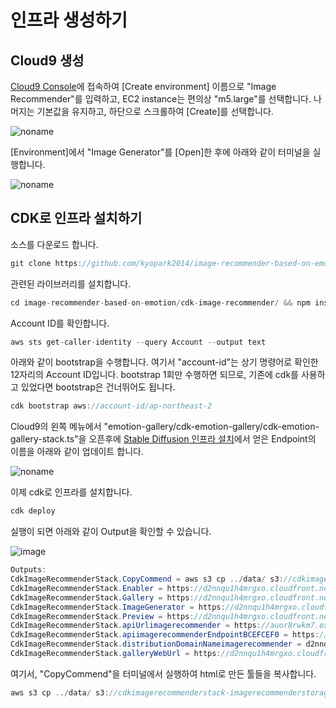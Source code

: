 # 인프라 생성하기

## Cloud9 생성 

[Cloud9 Console](https://ap-northeast-2.console.aws.amazon.com/cloud9control/home?region=ap-northeast-2#/create)에 접속하여 [Create environment] 이름으로 "Image Recommender"를 입력하고, EC2 instance는 편의상 "m5.large"를 선택합니다. 나머지는 기본값을 유지하고, 하단으로 스크롤하여 [Create]를 선택합니다.

![noname](https://user-images.githubusercontent.com/52392004/235278681-5981b545-0cb0-46a8-b2ea-e9c13a2b4ff4.png)

[Environment]에서 "Image Generator"를 [Open]한 후에 아래와 같이 터미널을 실행합니다. 

![noname](https://user-images.githubusercontent.com/52392004/226772282-4964a05a-5b88-4f0a-81bc-2af208c880b1.png)


## CDK로 인프라 설치하기

소스를 다운로드 합니다.

```java
git clone https://github.com/kyopark2014/image-recommender-based-on-emotion
```

관련된 라이브러리를 설치합니다. 

```java
cd image-recommender-based-on-emotion/cdk-image-recommender/ && npm install
```

Account ID를 확인합니다. 

```java
aws sts get-caller-identity --query Account --output text
```

아래와 같이 bootstrap을 수행합니다. 여기서 "account-id"는 상기 명령어로 확인한 12자리의 Account ID입니다. bootstrap 1회만 수행하면 되므로, 기존에 cdk를 사용하고 있었다면 bootstrap은 건너뛰어도 됩니다. 

```java
cdk bootstrap aws://account-id/ap-northeast-2
```

Cloud9의 왼쪽 메뉴에서 "emotion-gallery/cdk-emotion-gallery/cdk-emotion-gallery-stack.ts"을 오픈후에 [Stable Diffusion 인프라 설치](./stable-diffusion-deployment.md)에서 얻은 Endpoint의 이름을 아래와 같이 업데이트 합니다.

![noname](https://user-images.githubusercontent.com/52392004/235279107-3ef4ea2e-6e6d-4994-9b29-6bb6ad200157.png)

이제 cdk로 인프라를 설치합니다. 

```java
cdk deploy
```

실행이 되면 아래와 같이 Output을 확인할 수 있습니다.

![image](https://user-images.githubusercontent.com/52392004/235280195-66f9f76a-cbfb-4f72-812b-229f3cf284b1.png)

```java
Outputs:
CdkImageRecommenderStack.CopyCommend = aws s3 cp ../data/ s3://cdkimagerecommenderstack-imagerecommenderstorageb-1t32yos4phxfc/ --recursive
CdkImageRecommenderStack.Enabler = https://d2nnqu1h4mrgxo.cloudfront.net/enabler.html
CdkImageRecommenderStack.Gallery = https://d2nnqu1h4mrgxo.cloudfront.net/gallery.html
CdkImageRecommenderStack.ImageGenerator = https://d2nnqu1h4mrgxo.cloudfront.net/imgGenerator.html
CdkImageRecommenderStack.Preview = https://d2nnqu1h4mrgxo.cloudfront.net/preview.html
CdkImageRecommenderStack.apiUrlimagerecommender = https://auor8rwkm7.execute-api.ap-northeast-2.amazonaws.com/dev/
CdkImageRecommenderStack.apiimagerecommenderEndpointBCEFCEF0 = https://auor8rwkm7.execute-api.ap-northeast-2.amazonaws.com/dev/
CdkImageRecommenderStack.distributionDomainNameimagerecommender = d2nnqu1h4mrgxo.cloudfront.net
CdkImageRecommenderStack.galleryWebUrl = https://d2nnqu1h4mrgxo.cloudfront.net/gallery.html
```

여기서, "CopyCommend"을 터미널에서 실행하여 html로 만든 툴들을 복사합니다.

```java
aws s3 cp ../data/ s3://cdkimagerecommenderstack-imagerecommenderstorageb-1t32yos4phxfc/ --recursive
```


